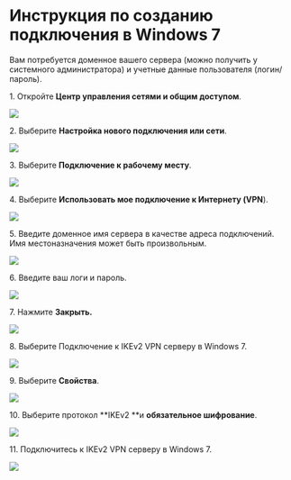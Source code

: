 # Инструкция по созданию подключения в Windows 7

Вам потребуется доменное вашего сервера (можно получить у системного администратора) и учетные данные пользователя (логин/пароль).

1\. Откройте **Центр управления сетями и общим доступом**. &#x20;

![](<../../../../.gitbook/assets/windows7-ikev2vpn-ru-1 (2) (2) (2) (2) (2) (2) (2) (2) (2) (2) (2) (1).png>)

2\. Выберите **Настройка нового подключения или сети**. &#x20;

![](<../../../../.gitbook/assets/windows7-ikev2vpn-ru-2 (1) (2) (2) (2) (2) (2) (2) (2) (3) (3) (2) (1).png>)

3\. Выберите **Подключение к рабочему месту**. &#x20;

![](<../../../../.gitbook/assets/windows7-ikev2vpn-ru-3 (1).png>)

4\. Выберите **Использовать мое подключение к Интернету (VPN**). &#x20;

![](<../../../../.gitbook/assets/windows7-ikev2vpn-ru-4 (1) (2) (2) (2) (2) (2) (2) (2) (3) (3) (3) (2) (1) (1).png>)

5\. Введите доменное имя сервера в качестве адреса подключений.\
Имя местоназначения может быть произвольным.

![](<../../../../.gitbook/assets/windows7-ikev2vpn-ru-5 (1) (2) (2) (2) (2) (2) (2) (1).png>)

6\. Введите ваш логи и пароль.

![](<../../../../.gitbook/assets/windows7-ikev2vpn-ru-6 (1) (2) (2) (2) (2) (2) (2) (2) (3) (3) (3) (3) (2) (1).png>)

7\. Нажмите **Закрыть.** &#x20;

![](<../../../../.gitbook/assets/windows7-ikev2vpn-ru-7 (2) (2) (2) (2) (2) (2) (2) (2) (2) (2) (2) (2).png>)

8\. Выберите Подключение к IKEv2 VPN серверу в Windows 7. &#x20;

![](<../../../../.gitbook/assets/windows7-ikev2vpn-ru-8 (1).png>)

9\. Выберите **Свойства**. &#x20;

![](<../../../../.gitbook/assets/windows7-ikev2vpn-ru-9 (2) (2) (2) (2) (2) (2) (2) (2) (2) (2) (2) (2).png>)

10\. Выберите протокол **IKEv2 **и **обязательное шифрование**. &#x20;

![](../../../../.gitbook/assets/17072215.png)

11\. Подключитесь к IKEv2 VPN серверу в Windows 7. &#x20;

![](../../../../.gitbook/assets/17072216.png)

